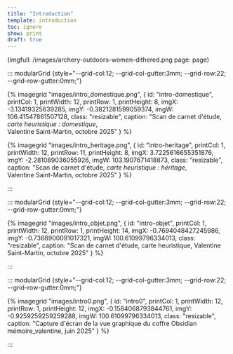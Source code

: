 ```yaml
---
title: "Introduction"
template: introduction
toc: ignore
show: print
draft: true
---
```



(imgfull: /images/archery-outdoors-women-dithered.png page: page)



::: modularGrid {style="--grid-col:12; --grid-col-gutter:3mm; --grid-row:22; --grid-row-gutter:0mm;"}

{% imagegrid "images/intro_domestique.png", { 
  id: "intro-domestique",
  printCol: 1,
  printWidth: 12,
  printRow: 1,
  printHeight: 8,
  imgX: -3.13419325639285,
  imgY: -0.3821281599059374,
  imgW: 106.41547861507128,
  class: "resizable",
  caption: "Scan de carnet d'étude, *carte heuristique : domestique*, <br> Valentine Saint-Martin, octobre 2025"
} %}

{% imagegrid "images/intro_heritage.png", { 
  id: "intro-heritage",
  printCol: 1,
  printWidth: 12,
  printRow: 11,
  printHeight: 8,
  imgX: 3.7225616655351876,
  imgY: -2.281089036055926,
  imgW: 103.1907671418873,
  class: "resizable",
  caption: "Scan de carnet d'étude, *carte heuristique : héritage*, <br>Valentine Saint-Martin, octobre 2025"
} %}

:::

::: modularGrid {style="--grid-col:12; --grid-col-gutter:3mm; --grid-row:22; --grid-row-gutter:0mm;"}

{% imagegrid "images/intro_objet.png", { 
  id: "intro-objet",
  printCol: 1,
  printWidth: 12,
  printRow: 1,
  printHeight: 14,
  imgX: -0.7694048427245986,
  imgY: -0.7368900091017321,
  imgW: 100.61099796334013,
  class: "resizable",
  caption: "Scan de carnet d'étude, carte heuristique, Valentine Saint-Martin, octobre 2025"
} %}

:::

::: modularGrid {style="--grid-col:12; --grid-col-gutter:3mm; --grid-row:22; --grid-row-gutter:0mm;"}

{% imagegrid "images/intro0.png", { 
  id: "intro0",
  printCol: 1,
  printWidth: 12,
  printRow: 1,
  printHeight: 12,
  imgX: -0.1584068793844761,
  imgY: -0.9259259259259288,
  imgW: 100.61099796334013,
  class: "resizable",
  caption: "Capture d'écran de la vue graphique du coffre Obsidian mémoire_valentine, juin 2025"
} %}

:::